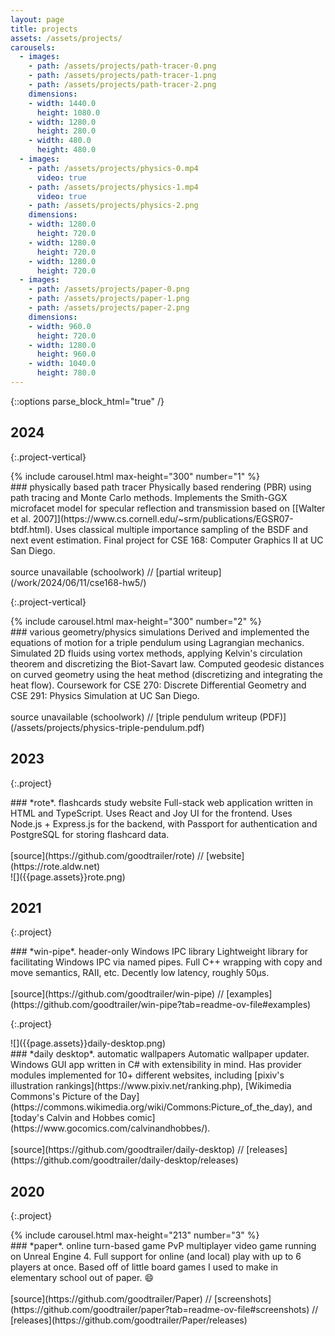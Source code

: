 ```yaml
---
layout: page
title: projects
assets: /assets/projects/
carousels:
  - images:
    - path: /assets/projects/path-tracer-0.png
    - path: /assets/projects/path-tracer-1.png
    - path: /assets/projects/path-tracer-2.png
    dimensions:
    - width: 1440.0
      height: 1080.0
    - width: 1280.0
      height: 280.0
    - width: 480.0
      height: 480.0
  - images:
    - path: /assets/projects/physics-0.mp4
      video: true
    - path: /assets/projects/physics-1.mp4
      video: true
    - path: /assets/projects/physics-2.png
    dimensions:
    - width: 1280.0
      height: 720.0
    - width: 1280.0
      height: 720.0
    - width: 1280.0
      height: 720.0
  - images:
    - path: /assets/projects/paper-0.png
    - path: /assets/projects/paper-1.png
    - path: /assets/projects/paper-2.png
    dimensions:
    - width: 960.0
      height: 720.0
    - width: 1280.0
      height: 960.0
    - width: 1040.0
      height: 780.0
---
```


{::options parse_block_html="true" /}

## 2024

{:.project-vertical}
<div id="pbr">
{% include carousel.html max-height="300" number="1" %}
<div>
### physically based path tracer
Physically based rendering (PBR) using path tracing and Monte Carlo methods. Implements the Smith-GGX microfacet model for specular reflection and transmission based on [[Walter et al. 2007]](https://www.cs.cornell.edu/~srm/publications/EGSR07-btdf.html). Uses classical multiple importance sampling of the BSDF and next event estimation. Final project for CSE 168: Computer Graphics II at UC San Diego.
<br><br>
source unavailable (schoolwork) // [partial writeup](/work/2024/06/11/cse168-hw5/)
</div>
</div>

{:.project-vertical}
<div id="physics">
{% include carousel.html max-height="300" number="2" %}
<div>
### various geometry/physics simulations
Derived and implemented the equations of motion for a triple pendulum using Lagrangian mechanics. Simulated 2D fluids using vortex methods, applying Kelvin's circulation theorem and discretizing the Biot-Savart law. Computed geodesic distances on curved geometry using the heat method (discretizing and integrating the heat flow). Coursework for CSE 270: Discrete Differential Geometry and CSE 291: Physics Simulation at UC San Diego.
<br><br>
source unavailable (schoolwork) // [triple pendulum writeup (PDF)](/assets/projects/physics-triple-pendulum.pdf)
</div>
</div>

## 2023

{:.project}
<div>
<div>
### *rote*. flashcards study website
Full-stack web application written in HTML and TypeScript. Uses React and Joy UI for the frontend. Uses Node.js + Express.js for the backend, with Passport for authentication and PostgreSQL for storing flashcard data.
<br><br>
[source](https://github.com/goodtrailer/rote) // [website](https://rote.aldw.net)
</div>
![]({{page.assets}}rote.png)
</div>

## 2021

{:.project}
<div>
<div>
### *win-pipe*. header-only Windows IPC library
Lightweight library for facilitating Windows IPC via named pipes. Full C++ wrapping with copy and move semantics, RAII, etc. Decently low latency, roughly 50µs.
<br><br>
[source](https://github.com/goodtrailer/win-pipe) // [examples](https://github.com/goodtrailer/win-pipe?tab=readme-ov-file#examples)
</div>
</div>

{:.project}
<div>
![]({{page.assets}}daily-desktop.png)
<div>
### *daily desktop*. automatic wallpapers
Automatic wallpaper updater. Windows GUI app written in C# with extensibility in mind. Has provider modules implemented for 10+ different websites, including [pixiv's illustration rankings](https://www.pixiv.net/ranking.php), [Wikimedia Commons's Picture of the Day](https://commons.wikimedia.org/wiki/Commons:Picture_of_the_day), and [today's Calvin and Hobbes comic](https://www.gocomics.com/calvinandhobbes/).
<br><br>
[source](https://github.com/goodtrailer/daily-desktop) // [releases](https://github.com/goodtrailer/daily-desktop/releases)
</div>
</div>

## 2020

{:.project}
<div>
{% include carousel.html max-height="213" number="3" %}
<div>
### *paper*. online turn-based game
PvP multiplayer video game running on Unreal Engine 4. Full support for online (and local) play with up to 6 players at once. Based off of little board games I used to make in elementary school out of paper. 😄
<br><br>
[source](https://github.com/goodtrailer/Paper) // [screenshots](https://github.com/goodtrailer/paper?tab=readme-ov-file#screenshots) // [releases](https://github.com/goodtrailer/Paper/releases)
</div>
</div>

